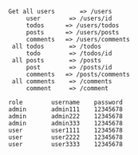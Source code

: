     Get all users       => /users
         user        => /users/id
         todos      => /users/todos
         posts      => /users/posts
         comments   => /users/comments
     all todos       => /todos
         todo        => /todos/id
     all posts       => /posts
         post        => /posts/id
         comments   => /posts/comments
     all comments    => /comments
         comment     => /comment

    role        username    password
    admin       admin111    12345678
    admin       admin222    12345678
    admin       admin333    12345678
    user        user1111    12345678
    user        user2222    12345678
    user        user3333    12345678
